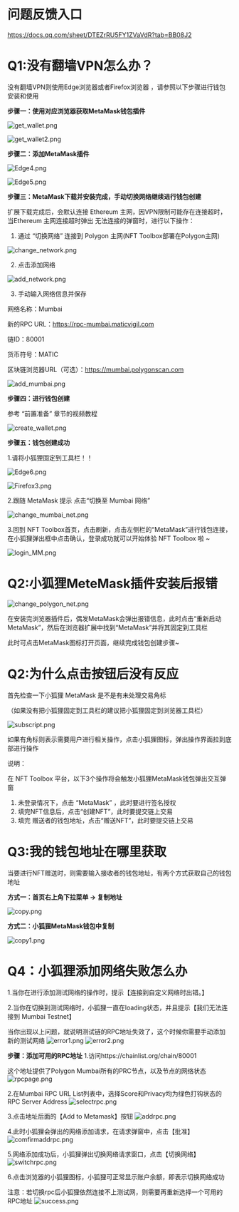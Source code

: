 # 问题反馈入口

https://docs.qq.com/sheet/DTEZrRU5FY1ZVaVdR?tab=BB08J2

# Q1:没有翻墙VPN怎么办？

没有翻墙VPN则使用Edge浏览器或者Firefox浏览器 ，请参照以下步骤进行钱包安装和使用

**步骤一：使用对应浏览器获取MetaMask钱包插件**

![get_wallet.png](http://gcdncs.101.com/v0.1/static/nft_toolbox_service/tutorial/%E8%8E%B7%E5%8F%96%E9%92%B1%E5%8C%85.png)

![get_wallet2.png](http://gcdncs.101.com/v0.1/static/nft_toolbox_service/tutorial/%E8%8E%B7%E5%8F%96%E9%92%B1%E5%8C%852.png)

**步骤二：添加MetaMask插件**

![Edge4.png](http://gcdncs.101.com/v0.1/static/nft_toolbox_service/tutorial/Edge%E6%B7%BB%E5%8A%A0%E6%8F%92%E4%BB%B6.png)

![Edge5.png](http://gcdncs.101.com/v0.1/static/nft_toolbox_service/tutorial/Firefox%E6%B7%BB%E5%8A%A0%E6%8F%92%E4%BB%B6.png)

**步骤三：MetaMask下载并安装完成，手动切换网络继续进行钱包创建**

扩展下载完成后，会默认连接 Ethereum 主网，因VPN限制可能存在连接超时，当Ethereum 主网连接超时弹出 无法连接的弹窗时，进行以下操作：

1. 通过 “切换网络” 连接到 Polygon 主网(NFT Toolbox部署在Polygon主网)

![change_network.png](http://gcdncs.101.com/v0.1/static/nft_toolbox_service/tutorial/%E5%88%87%E6%8D%A2%E7%BD%91%E7%BB%9C.png)

2. 点击添加网络

![add_network.png](http://gcdncs.101.com/v0.1/static/nft_toolbox_service/tutorial/%E6%B7%BB%E5%8A%A0%E7%BD%91%E7%BB%9C.png)

3. 手动输入网络信息并保存
   
网络名称：Mumbai

新的RPC URL：https://rpc-mumbai.maticvigil.com

链ID：80001

货币符号：MATIC

区块链浏览器URL（可选）：https://mumbai.polygonscan.com

![add_mumbai.png](http://gcdncs.101.com/v0.1/static/nft_toolbox_service/tutorial/%E5%88%87%E6%8D%A2%E7%BD%91%E7%BB%9C%E5%B9%B6%E4%BF%9D%E5%AD%98.png)

**步骤四：进行钱包创建**

参考 “前置准备” 章节的视频教程

![create_wallet.png](http://gcdncs.101.com/v0.1/static/nft_toolbox_service/tutorial/%E5%88%9B%E5%BB%BA%E9%92%B1%E5%8C%85.png)

**步骤五：钱包创建成功**

1.请将小狐狸固定到工具栏！！

![Edge6.png](http://gcdncs.101.com/v0.1/static/nft_toolbox_service/tutorial/%E5%9B%BA%E5%AE%9A%E5%B7%A5%E5%85%B7%E6%A0%8F.png)

![Firefox3.png](http://gcdncs.101.com/v0.1/static/nft_toolbox_service/tutorial/Firefox%E5%9B%BA%E5%AE%9A%E5%B7%A5%E5%85%B7%E6%A0%8F.png)

2.跟随 MetaMask 提示 点击“切换至 Mumbai 网络”

![change_mumbai_net.png](http://gcdncs.101.com/v0.1/static/nft_toolbox_service/tutorial/%E5%88%87%E6%8D%A2%E5%88%B0Mumbai.png)

3.回到 NFT Toolbox首页，点击刷新，点击左侧栏的“MetaMask”进行钱包连接，在小狐狸弹出框中点击确认，登录成功就可以开始体验 NFT Toolbox 啦 ~

![login_MM.png](http://gcdncs.101.com/v0.1/static/nft_toolbox_service/tutorial/%E8%BF%9E%E6%8E%A5MetaMask.png)


# Q2:小狐狸MeteMask插件安装后报错

![change_polygon_net.png](http://gcdncs.101.com/v0.1/static/nft_toolbox_service/tutorial/MetaMask%E6%8A%A5%E9%94%99.png)

在安装完浏览器插件后，偶发MetaMask会弹出报错信息，此时点击“重新启动MetaMask”，然后在浏览器扩展中找到“MetaMask”并将其固定到工具栏

此时可点击MetaMask图标打开页面，继续完成钱包创建步骤~

# Q2:为什么点击按钮后没有反应

首先检查一下小狐狸 MetaMask 是不是有未处理交易角标

（如果没有把小狐狸固定到工具栏的建议把小狐狸固定到浏览器工具栏）

![subscript.png](http://gcdncs.101.com/v0.1/static/nft_toolbox_service/tutorial/%E5%B0%8F%E7%8B%90%E7%8B%B8%E8%A7%92%E6%A0%87.png)

如果有角标则表示需要用户进行相关操作，点击小狐狸图标，弹出操作界面拉到底部进行操作

说明：

在 NFT Toolbox 平台，以下3个操作将会触发小狐狸MetaMask钱包弹出交互弹窗

1. 未登录情况下，点击 “MetaMask” ，此时要进行签名授权
2. 填完NFT信息后，点击“创建NFT”，此时要提交链上交易
3. 填完 赠送者的钱包地址，点击“赠送NFT”，此时要提交链上交易


# Q3:我的钱包地址在哪里获取

当要进行NFT赠送时，则需要输入接收者的钱包地址，有两个方式获取自己的钱包地址

**方式一：首页右上角下拉菜单 -> 复制地址**

![copy.png](http://gcdncs.101.com/v0.1/static/nft_toolbox_service/tutorial/%E5%A4%8D%E5%88%B6%E5%9C%B0%E5%9D%80.png)

**方式二：小狐狸MetaMask钱包中复制**

![copy1.png](http://gcdncs.101.com/v0.1/static/nft_toolbox_service/tutorial/%E9%92%B1%E5%8C%85%E5%A4%8D%E5%88%B6%E5%9C%B0%E5%9D%80.png)

# Q4：小狐狸添加网络失败怎么办
1.当你在进行添加测试网络的操作时，提示【连接到自定义网络时出错。】

2.当你在切换到测试网络时，小狐狸一直在loading状态，并且提示【我们无法连接到 Mumbai Testnet】

当你出现以上问题，就说明测试链的RPC地址失效了，这个时候你需要手动添加新的测试网络
![error1.png](http://gcdncs.101.com/v0.1/static/nft_toolbox_service/tutorial/%E8%BF%9E%E6%8E%A5%E9%94%99%E8%AF%AF.png)
![error2.png](http://gcdncs.101.com/v0.1/static/nft_toolbox_service/tutorial/%E4%B8%80%E7%9B%B4loading.png)


**步骤：添加可用的RPC地址**
1.访问https://chainlist.org/chain/80001

这个地址提供了Polygon Mumbai所有的PRC节点，以及节点的网络状态
![rpcpage.png](https://gcdncs.101.com/v0.1/static/nft_toolbox_service/tutorial/%E8%8E%B7%E5%8F%96RPC%E8%8A%82%E7%82%B9%E5%9C%B0%E5%9D%80.png)

2.在Mumbai RPC URL List列表中，选择Score和Privacy均为绿色打钩状态的RPC Server Address
![selectrpc.png](http://gcdncs.101.com/v0.1/static/nft_toolbox_service/tutorial/%E9%80%89%E6%8B%A9%E5%8F%AF%E7%94%A8RPC%E5%9C%B0%E5%9D%80.png)

3.点击地址后面的【Add to Metamask】按钮
![addrpc.png](http://gcdncs.101.com/v0.1/static/nft_toolbox_service/tutorial/%E7%82%B9%E5%87%BB%E6%B7%BB%E5%8A%A0%E5%9C%B0%E5%9D%80.png)

4.此时小狐狸会弹出的网络添加请求，在请求弹窗中，点击【批准】
![comfirmaddrpc.png](http://gcdncs.101.com/v0.1/static/nft_toolbox_service/tutorial/%E6%B7%BB%E5%8A%A0%E7%BD%91%E7%BB%9C%E8%AF%B7%E6%B1%82%E7%AA%97%E5%8F%A3.png)

5.网络添加成功后，小狐狸弹出切换网络请求窗口，点击【切换网络】
![switchrpc.png](http://gcdncs.101.com/v0.1/static/nft_toolbox_service/tutorial/%E5%88%87%E6%8D%A2%E7%BD%91%E7%BB%9C%E8%AF%B7%E6%B1%82%E7%AA%97%E5%8F%A3.png)

6.点击浏览器的小狐狸图标，小狐狸可正常显示账户余额，即表示切换网络成功

注意：若切换rpc后小狐狸依然连接不上测试网，则需要再重新选择一个可用的RPC地址
![success.png](http://gcdncs.101.com/v0.1/static/nft_toolbox_service/tutorial/%E6%AD%A3%E5%B8%B8%E7%8A%B6%E6%80%81.png?serviceName=nft_toolbox_service&attachment=true)
